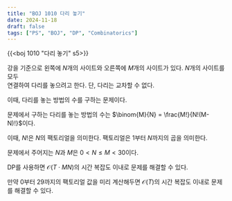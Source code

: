 ```yaml
---
title: "BOJ 1010 다리 놓기"
date: 2024-11-18
draft: false
tags: ["PS", "BOJ", "DP", "Combinatorics"]
---
```


{{<boj 1010 "다리 놓기" s5>}}

강을 기준으로 왼쪽에 $N$개의 사이트와 오른쪽에 $M$개의 사이트가 있다. $N$개의 사이트를 모두   
연결하여 다리를 놓으려고 한다. 단, 다리는 교차할 수 없다.

이때, 다리를 놓는 방법의 수를 구하는 문제이다.

문제에서 구하는 다리를 놓는 방법의 수는 $\binom{M}{N} = \frac{M!}{N!(M-N)!}$이다.

이때, $N!$은 $N$의 팩토리얼을 의미한다. 팩토리얼은 $1$부터 $N$까지의 곱을 의미한다.

문제에서 주어지는 $N$과 $M$은 $0 < N \leq M < 30$이다. 

DP를 사용하면 $\mathcal{O}(T \cdot MN)$의 시간 복잡도 이내로 문제를 해결할 수 있다.

만약 $0$부터 $29$까지의 팩토리얼 값을 미리 계산해두면 $\mathcal{O}(T)$의 시간 복잡도 이내로 문제를 해결할 수 있다.